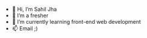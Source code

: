 - 👋 Hi, I’m Sahil Jha
- 👀 I’m a fresher
- 🌱 I’m currently learning front-end web development
- 📫 Email ;)

<!---
sahil24jha/sahil24jha is a ✨ special ✨ repository because its `README.md` (this file) appears on your GitHub profile.
You can click the Preview link to take a look at your changes.
--->
